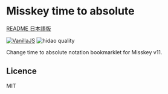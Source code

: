 # Misskey time to absolute

[README 日本語版](./README_ja.md)

[![VanillaJS](https://img.shields.io/badge/Framework-VanillaJS-blue.svg)](http://vanilla-js.com/)
![hidao quality](https://img.shields.io/badge/hidao-quality-orange.svg)

Change time to absolute notation bookmarklet for Misskey v11.

## Licence

MIT